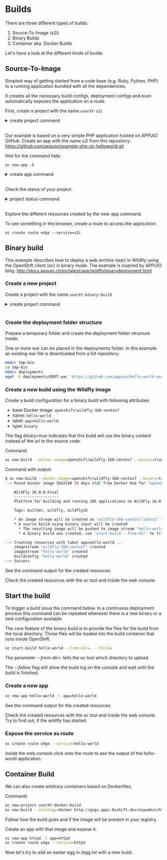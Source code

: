 # Builds

There are three different types of builds:

1. Source-To-Image (s2i)
2. Binary Builds
3. Container aka. Docker Builds

Let's have a look at the different kinds of builds

## Source-To-Image

Simplest way of getting started from a code base (e.g. Ruby, Python, PHP) to a running application bundled with all the dependencies.

It creates all the necessary build configs, deployment configs and even automatically exposes the application on a route.

First, create a project with the name `userXY-s2i`
<details><summary>create project command</summary>oc new-project userXY-s2i</details><br/>

Our example is based on a very simple PHP application hosted on APPUiO GitHub.
Create an app with the name s2i from this repository: <https://github.com/appuio/example-php-sti-helloworld.git>

Hint for the command help:

    oc new-app -h

<details><summary>create app command</summary>oc new-app https://github.com/appuio/example-php-sti-helloworld.git --name=s2i</details><br/>

Check the status of your project.
<details><summary>project status command</summary>oc status</details><br/>

Explore the different resources created by the new-app command.

To see something in the browser, create a route to access the application:

    oc create route edge --service=s2i

## Binary build

This example describes how to deploy a web archive (war) in Wildfly using the OpenShift client (oc) in binary mode.
The example is inspired by APPUiO blog: <http://docs.appuio.ch/en/latest/app/wildflybinarydeployment.html>

### Create a new project

Create a project with the name `userXY-binary-build`
<details><summary>create project command</summary>oc new-project userXY-binary-build</details><br/>

### Create the deployment folder structure

Prepare a temporary folder and create the deployment folder structure inside.

One or more war can be placed in the deployments folder. In this example an existing war file is downloaded from a Git repository:

```bash
mkdir tmp-bin
cd tmp-bin
mkdir deployments
wget -O deployments/ROOT.war 'https://github.com/appuio/hello-world-war/blob/master/repo/ch/appuio/hello-world-war/1.0.0/hello-world-war-1.0.0.war?raw=true'
```

### Create a new build using the Wildfly image

Create a build configuration for a binary build with following attributes:

* base Docker image: `openshift/wildfly-160-centos7`
* name: `hello-world`
* label: `app=hello-world`.
* type: `binary`

The flag *binary=true* indicates that this build will use the binary content instead of the url to the source code.

Command:

```bash
oc new-build --docker-image=openshift/wildfly-160-centos7 --binary=true --name=hello-world -l app=hello-world
```

Command with output:

```bash
$ oc new-build --docker-image=openshift/wildfly-160-centos7 --binary=true --name=hello-world -l app=hello-world
--> Found Docker image 5b42148 (5 days old) from Docker Hub for "openshift/wildfly-160-centos7"

    WildFly 16.0.0.Final 
    -------------------- 
    Platform for building and running JEE applications on WildFly 16.0.0.Final

    Tags: builder, wildfly, wildfly16

    * An image stream will be created as "wildfly-160-centos7:latest" that will track the source image
    * A source build using binary input will be created
      * The resulting image will be pushed to image stream "hello-world:latest"
      * A binary build was created, use 'start-build --from-dir' to trigger a new build

--> Creating resources with label app=hello-world ...
    imagestream "wildfly-160-centos7" created
    imagestream "hello-world" created
    buildconfig "hello-world" created
--> Success
```

See the command output for the created resources.

Check the created resources with the oc tool and inside the web console.

## Start the build

To trigger a build issue the command below. In a continuous deployment process this command can be repeated whenever there is a new binary or a new configuration available.

The core feature of the binary build is to provide the files for the build from the local directory.
Those files will be loaded into the build container that runs inside OpenShift.

```bash
oc start-build hello-world --from-dir=. --follow
```

The parameter _--from-dir=._ tells the oc tool which directory to upload.

The _--follow_ flag will show the build log on the console and wait until the build is finished.

### Create a new app

```bash
oc new-app hello-world -l app=hello-world
```

See the command output for the created resources.

Check the created resources with the oc tool and inside the web console.
Try to find out, if the wildfly has started.

### Expose the service as route

```bash
oc create route edge --service=hello-world
```

Inside the web console click onto the route to see the output of the hello-world application.

## Container Build

We can also create arbitrary containers based on Dockerfiles.

Command:

```bash
oc new-project userXY-docker-build
oc new-build --strategy=docker http://gogs.apps.0xshift.dev/ocpadmin/httpd.git
```

Follow how the build goes and if the image will be present in your registry.

Create an app with that image and expose it:

```bash
oc new-app httpd -l app=httpd
oc create route edge --service=httpd
```

Now let's try to add an easter egg in /egg.txt with a new build.
